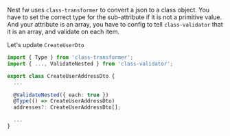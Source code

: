 Nest fw uses `class-transformer` to convert a json to a class object. You have to set the correct type for the sub-attribute if it is not a primitive value. And your attribute is an array, you have to config to tell `class-validator` that it is an array, and validate on each item.

Let's update `CreateUserDto` 

```ts
import { Type } from 'class-transformer';
import { ..., ValidateNested } from 'class-validator';

export class CreateUserAddressDto {
  ...

  @ValidateNested({ each: true })
  @Type(() => CreateUserAddressDto)
  addresses?: CreateUserAddressDto[];

  ...
}
```

